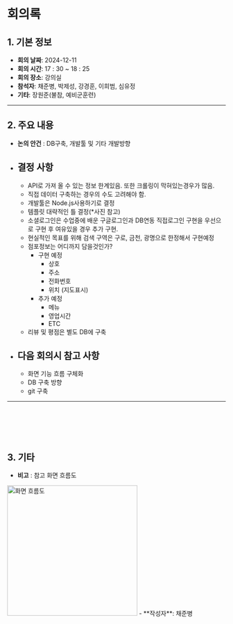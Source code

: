 # 회의록

## 1. 기본 정보

- **회의 날짜**: 2024-12-11
- **회의 시간**: 17 : 30 ~ 18 : 25
- **회의 장소**: 강의실
- **참석자**: 채준병, 박제성, 강경훈, 이희범, 심유정
- **기타**: 장원준(불참, 예비군훈련)   

---

## 2. 주요 내용    

- **논의 안건** : DB구축, 개발툴 및 기타 개발방향   
- ## **결정 사항**
  - API로 가져 올 수 있는 정보 한계있음. 또한 크롤링이 막혀있는경우가 많음.
  - 직접 데이터 구축하는 경우의 수도 고려해야 함.
  - 개발툴은 Node.js사용하기로 결정
  - 템플릿 대략적인 틀 결정(*사진 참고)
  - 소셜로그인은 수업중에 배운 구글로그인과 DB연동 직접로그인 구현을 우선으로 구현 후 여유있을 경우 추가 구현.
  - 현실적인 목표를 위해 검색 구역은 구로, 금천, 광명으로 한정해서 구현예정
  - 점포정보는 어디까지 담을것인가?
    - 구현 예정
      - 상호
      - 주소
      - 전화번호
      - 위치 (지도표시)
    - 추가 예정
      - 메뉴
      - 영업시간
      - ETC
  - 리뷰 및 평점은 별도 DB에 구축

- ## **다음 회의시 참고 사항**
  - 화면 기능 흐름 구체화
  - DB 구축 방향
  - git 구축

---
   
<br/>
<br/>
<br/>
<br/>




## 3. 기타

- **비고** : 참고 화면 흐름도   
<img src="../public/images/화면_흐름도.png" alt="화면 흐름도" width= 300>
- **작성자**: 채준병
